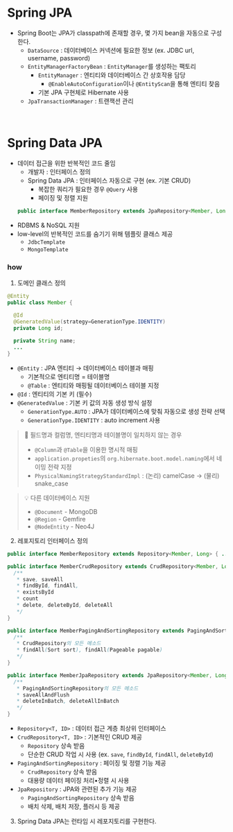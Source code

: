 # Spring JPA

- Spring Boot는 JPA가 classpath에 존재할 경우, 몇 가지 bean을 자동으로 구성한다.
  - `DataSource` : 데이터베이스 커넥션에 필요한 정보 (ex. JDBC url, username, password)
  - `EntityManagerFactoryBean` : `EntityManager`를 생성하는 팩토리
    - `EntityManager` : 엔티티와 데이터베이스 간 상호작용 담당
      - `@EnableAutoConfiguration`이나 `@EntityScan`을 통해 엔티티 찾음
    - 기본 JPA 구현체로 Hibernate 사용
  - `JpaTransactionManager` : 트랜잭션 관리

<br />

# Spring Data JPA

- 데이터 접근을 위한 반복적인 코드 줄임
  - 개발자 : 인터페이스 정의
  - Spring Data JPA : 인터페이스 자동으로 구현 (ex. 기본 CRUD)
    - 복잡한 쿼리가 필요한 경우 `@Query` 사용
    - 페이징 및 정렬 지원
  ```java
  public interface MemberRepository extends JpaRepository<Member, Long> { ... }
  ```
- RDBMS & NoSQL 지원
- low-level의 반복적인 코드를 숨기기 위해 템플릿 클래스 제공
  - `JdbcTemplate`
  - `MongoTemplate`

### how
1. 도메인 클래스 정의
```java
@Entity
public class Member {

  @Id
  @GeneratedValue(strategy=GenerationType.IDENTITY)
  private Long id;
  
  private String name;
  ...
}
```
- `@Entity` : JPA 엔티티 → 데이터베이스 테이블과 매핑
  - 기본적으로 엔티티명 = 테이블명 
  - `@Table` : 엔티티와 매핑될 데이터베이스 테이블 지정
- `@Id` : 엔티티의 기본 키 (필수)
- `@GeneratedValue` : 기본 키 값의 자동 생성 방식 설정
  - `GenerationType.AUTO` : JPA가 데이터베이스에 맞춰 자동으로 생성 전략 선택
  - `GenerationType.IDENTITY` : auto increment 사용

> 🤔 필드명과 컬럼명, 엔티티명과 테이블명이 일치하지 않는 경우
> 
> - `@Column`과 `@Table`을 이용한 명시적 매핑
> - `application.propeties`의 `org.hibernate.boot.model.naming`에서 네이밍 전략 지정
>  - `PhysicalNamingStrategyStandardImpl` : (논리) camelCase → (물리) snake_case

> 💡 다른 데이터베이스 지원
> - `@Document` - MongoDB
> - `@Region` - Gemfire
> - `@NodeEntity` - Neo4J

2. 레포지토리 인터페이스 정의
```java
public interface MemberRepository extends Repository<Member, Long> { ... }

public interface MemberCrudRepository extends CrudRepository<Member, Long> {
  /**
   * save, saveAll
   * findById, findAll, 
   * existsById
   * count
   * delete, deleteById, deleteAll
   */
}

public interface MemberPagingAndSortingRepository extends PagingAndSortingRepository<Member, Long> {
  /**
   * CrudRepository의 모든 메소드
   * findAll(Sort sort), findAll(Pageable pagable)
   */
}

public interface MemberJpaRepository extends JpaRepository<Member, Long> {
  /**
   * PagingAndSortingRepository의 모든 메소드
   * saveAllAndFlush
   * deleteInBatch, deleteAllInBatch
   */
}
```
- `Repository<T, ID>` : 데이터 접근 계층 최상위 인터페이스
- `CrudRepository<T, ID>` : 기본적인 CRUD 제공
  -  `Repository` 상속 받음
  - 단순한 CRUD 작업 시 사용 (ex. `save`, `findById`, `findAll`, `deleteById`)
- `PagingAndSortingRepository` : 페이징 및 정렬 기능 제공
  - `CrudRepository` 상속 받음
  - 대용량 데이터 페이징 처리•정렬 시 사용
- `JpaRepository` : JPA와 관련된 추가 기능 제공
  - `PagingAndSortingRepository` 상속 받음
  - 배치 삭제, 배치 저장, 플러시 등 제공

3. Spring Data JPA는 런타임 시 레포지토리를 구현한다.

